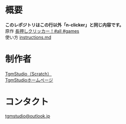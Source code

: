 # 概要
**このレポジトリはこの行以外「n-clicker」と同じ内容です。**  
原作 [長押しクリッカー！#all #games](https://scratch.mit.edu/projects/1054407379/)  
使い方 [instructions.md](instructions.md)

# 制作者
[TgmStudio（Scratch）](https://scratch.mit.edu/users/TgmStudio)  
[TgmStudioホームページ](https://newtgm.my.canva.site)

# コンタクト
[tgmstudio@outlook.jp](mailto:tgmstudio@outlook.jp)
